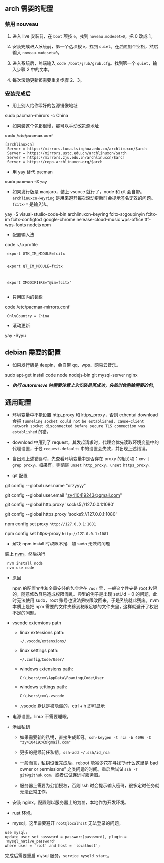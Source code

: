 <h2 id="arch-需要的配置">arch 需要的配置</h2>
<h3 id="禁用-nouveau">禁用 nouveau</h3>
<ol>
<li><p>进入 live 安装前，在 <code>boot</code> 项按 <code>e</code>，找到 <code>noveau.modeset=0</code>，把 0 改成 1。</p>
</li>
<li><p>安装完成进入系统前，第一个选项按 <code>e</code>，找到 <code>quiet</code>。在后面加个空格，然后输入 <code>noveau.modeset=0</code>。</p>
</li>
<li><p>进入系统后，终端输入 <code>code /boot/grub/grub.cfg</code>。找到第一个 <code>quiet</code>，输入步骤 2 中的文本。</p>
</li>
<li><p>每次滚动更新都需要重复步骤 2、3。</p>
</li>
</ol>
<h3 id="安装完成后">安装完成后</h3>
<ul>
<li>用上别人给你写好的包源镜像地址</li>
</ul>
<p> sudo pacman-mirrors -c China</p>
<ul>
<li>如果装这个包都很慢，那可以手动改包源地址</li>
</ul>
<p> code /etc/pacman.conf</p>
<pre><code class="language-bash">[archlinuxcn]
 Server = https://mirrors.tuna.tsinghua.edu.cn/archlinuxcn/$arch
 Server = https://mirrors.ustc.edu.cn/archlinuxcn/$arch
 Server = https://mirrors.zju.edu.cn/archlinuxcn/$arch
 Server = https://repo.archlinuxcn.org/$arch
</code></pre>
<ul>
<li>用 yay 替代 pacman</li>
</ul>
<p> sudo pacman -S yay</p>
<ul>
<li>如果发行版是 manjaro，装上 vscode 就行了，node 和 git 会自带。<code>archlinuxcn-keyring</code> 是用来避开每次滚动更新时会提示签名无效的问题。<code>fcitx-*</code> 是输入法。</li>
</ul>
<p> yay -S visual-studio-code-bin archlinuxcn-keyring fcitx-sogoupinyin fcitx-im fcitx-configtool google-chrome netease-cloud-music wps-office ttf-wps-fonts nodejs npm</p>
<ul>
<li>配置输入法</li>
</ul>
<p> code ~/.xprofile</p>
<pre><code class="language-bash"> export GTK_IM_MODULE=fcitx

<p> export QT_IM_MODULE=fcitx</p>
<p> export XMODIFIERS=&quot;@im=fcitx&quot;
</code></pre></p>
<ul>
<li>只用国内的镜像</li>
</ul>
<p> code /etc/pacman-mirrors.conf</p>
<pre><code class="language-bash"> OnlyCountry = China
</code></pre>
<ul>
<li>滚动更新</li>
</ul>
<p> yay -Syyu</p>
<h2 id="debian-需要的配置">debian 需要的配置</h2>
<ul>
<li>如果发行版是 deepin，会自带 qq、wps、网易云音乐。</li>
</ul>
<p> sudo apt-get install code node nodejs-bin git mysql-server nginx</p>
<ul>
<li><b><em>执行 autoremove 时需要注意上次安装是否成功，失败时会删除需要的包</em></b>。</li>
</ul>
<h2 id="通用配置">通用配置</h2>
<ul>
<li><p>环境变量中不能设置 http_proxy 和 https_proxy，否则 exhentai download 会报 <code>Tunneling socket could not be established, cause=Client network socket disconnected before secure TLS connection was established</code> 的错。</p>
</li>
<li><p>download 中用到了 request，其发起请求时，代理会优先读取环境变量中的代理设置，于是 <code>request.defaults</code> 中的设置会失效，并出现上述错误。</p>
</li>
<li><p>当出现上述错误时，先查看环境变量中是否存在 proxy 的相关项：<code>env | grep proxy</code>。如果有，则清除 <code>unset http_proxy</code>、<code>unset https_proxy</code>。</p>
</li>
<li><p>git 配置</p>
</li>
</ul>
<p> git config --global user.name &quot;orzyyyy&quot;</p>
<p> git config --global user.email &quot;<a href="mailto:&#122;&#121;&#x34;&#x31;&#48;&#52;&#49;&#x39;&#50;&#x34;&#51;&#x40;&#x67;&#x6d;&#97;&#105;&#x6c;&#46;&#99;&#111;&#x6d;">&#122;&#121;&#x34;&#x31;&#48;&#52;&#49;&#x39;&#50;&#x34;&#51;&#x40;&#x67;&#x6d;&#97;&#105;&#x6c;&#46;&#99;&#111;&#x6d;</a>&quot;</p>
<p> git config --global http.proxy &#39;socks5://127.0.0.1:1080&#39;</p>
<p> git config --global https.proxy &#39;socks5://127.0.0.1:1080&#39;</p>
<p> npm config set proxy <code>http://127.0.0.1:1081</code></p>
<p> npm config set https-proxy <code>http://127.0.0.1:1081</code></p>
<ul>
<li>解决 npm install 时权限不足、加 sudo 无效的问题</li>
</ul>
<p> 装上 <a href="https://github.com/nvm-sh/nvm#install--update-script">nvm</a>，然后执行</p>
<pre><code class="language-bash"> nvm install node
 nvm use node
</code></pre>
<ul>
<li><p>原因</p>
<p>npm 的配置文件和全局安装的包会放在 <code>/usr</code> 里，一般这文件夹是 root 权限的，随意修改容易造成权限混乱。典型的例子是出现 setUid = 0 的问题，此时无法使用 sudo，root 账号也没法把权限改回来，于是系统就此残废。nvm 本质上是把 npm 需要的文件夹移到权限足够的文件夹里，这样就避开了权限不足的问题。</p>
</li>
<li><p>vscode extensions path</p>
<ul>
<li><p>linux extensions path:</p>
<p><code>~/.vscode/extensions/</code></p>
</li>
<li><p>linux settings path:</p>
<p><code>~/.config/Code/User/</code></p>
</li>
<li><p>windows extensions path:</p>
<p><code>C:\Users\xxx\AppData\Roaming\Code\User</code></p>
</li>
<li><p>windows settings path:</p>
<p><code>C:\Users\xxx\.vscode</code></p>
</li>
<li><p>.vscode 默认是被隐藏的，ctrl + h 即可显示</p>
</li>
</ul>
</li>
<li><p>电源设置。linux 不需要睡眠。</p>
</li>
<li><p>添加私钥</p>
<ul>
<li><p>如果需要新的私钥，直接生成即可。<code>ssh-keygen -t rsa -b 4096 -C &quot;zy410419243@gmail.com&quot;</code></p>
</li>
<li><p>更多的是续前任私钥。<code>ssh-add ~/.ssh/id_rsa</code></p>
</li>
<li><p>一般而言，私钥设置完成后，reboot 能减少花在寻找“为什么这里是 bad owner or permissions” 之类问题的时间。重启后试试 <code>ssh -T git@github.com</code>，或者试试连远程服务器。</p>
</li>
<li><p>服务器上需要为公钥授权，否则 ssh 时会提示输入密码，很多定时任务就无法正常工作。</p>
</li>
</ul>
</li>
<li><p>安装 nginx。配置则以服务器上的为准，本地作为开发环境。</p>
</li>
<li><p>rust 环境。</p>
</li>
<li><p>mysql。这里需要避开 <code>root@localhost</code> 无法登录的问题。</p>
</li>
</ul>
<pre><code class="language-sql">use mysql;
update user set password = password(password), plugin = &#39;mysql_native_password&#39;
where user = &#39;root&#39; and host = &#39;localhost&#39;;
</code></pre>
<p> 完成后需要重启 mysql 服务，<code>service mysqld start</code>。</p>
